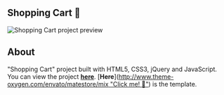 ## Shopping Cart 🛒

![Shopping Cart project preview](https://khuship1215.github.io/KK_Store/)

## About

"Shopping Cart" project built with HTML5, CSS3, jQuery and JavaScript. You can view the project [**here**](https://khuship1215.github.io/KK_Store/). [**Here**]([http://www.theme-oxygen.com/envato/matestore/mix "Click me! 🛒"](https://khuship1215.github.io/KK_Store/)) is the template.

